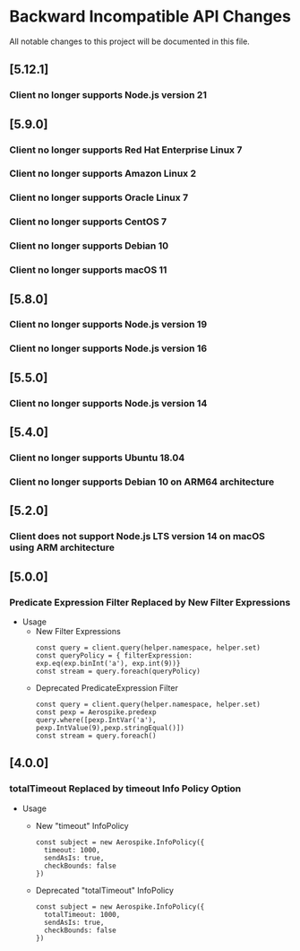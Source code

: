 # Backward Incompatible API Changes

All notable changes to this project will be documented in this file.

## [5.12.1]
### Client no longer supports Node.js version 21
## [5.9.0]

### Client no longer supports Red Hat Enterprise Linux 7
### Client no longer supports Amazon Linux 2
### Client no longer supports Oracle Linux 7
### Client no longer supports CentOS 7
### Client no longer supports Debian 10
### Client no longer supports macOS 11

## [5.8.0]

### Client no longer supports Node.js version 19
### Client no longer supports Node.js version 16

## [5.5.0]

### Client no longer supports Node.js version 14

## [5.4.0]

### Client no longer supports Ubuntu 18.04
### Client no longer supports Debian 10 on ARM64 architecture

## [5.2.0]

### Client does not support Node.js LTS version 14 on macOS using ARM architecture

## [5.0.0]

### Predicate Expression Filter Replaced by New Filter Expressions
* Usage
  * New Filter Expressions
    ```
    const query = client.query(helper.namespace, helper.set)
    const queryPolicy = { filterExpression:  exp.eq(exp.binInt('a'), exp.int(9))}
    const stream = query.foreach(queryPolicy)
    ```
  * Deprecated PredicateExpression Filter
    ```
    const query = client.query(helper.namespace, helper.set)
    const pexp = Aerospike.predexp
    query.where([pexp.IntVar('a'), pexp.IntValue(9),pexp.stringEqual()])
    const stream = query.foreach()
    ```

## [4.0.0]

### totalTimeout Replaced by timeout Info Policy Option
* Usage
  * New "timeout" InfoPolicy

        const subject = new Aerospike.InfoPolicy({
          timeout: 1000,
          sendAsIs: true,
          checkBounds: false
        })

  * Deprecated "totalTimeout" InfoPolicy

        const subject = new Aerospike.InfoPolicy({
          totalTimeout: 1000,
          sendAsIs: true,
          checkBounds: false
        })
